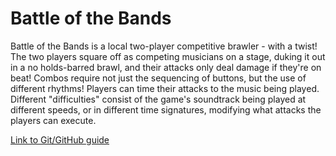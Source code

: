 # Battle of the Bands

Battle of the Bands is a local two-player competitive brawler - with a twist! The two players square off as competing musicians on a stage, duking it out in a no holds-barred brawl, and their attacks only deal damage if they're on beat! Combos require not just the sequencing of buttons, but the use of different rhythms! Players can time their attacks to the music being played. Different "difficulties" consist of the game's soundtrack being played at different speeds, or in different time signatures, modifying what attacks the players can execute.

[Link to Git/GitHub
guide](https://docs.google.com/document/d/1puKnnTELujE1HNSYgRP_X323rEjD0crYTzVMvcWwBAQ/edit?usp=sharing) 
